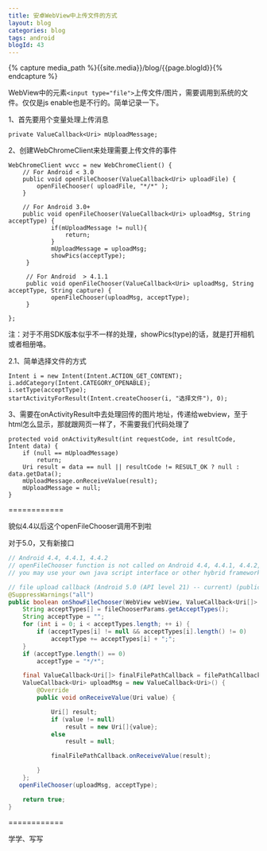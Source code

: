 ```yaml
---
title: 安卓WebView中上传文件的方式
layout: blog
categories: blog
tags: android
blogId: 43
---
```

{% capture media_path %}{{site.media}}/blog/{{page.blogId}}{% endcapture %}

WebView中的元素```<input type="file">```上传文件/图片，需要调用到系统的文件。仅仅是js enable也是不行的。简单记录一下。

1、首先要用个变量处理上传消息

```
private ValueCallback<Uri> mUploadMessage;
```

2、创建WebChromeClient来处理需要上传文件的事件

```
WebChromeClient wvcc = new WebChromeClient() {  
    // For Android < 3.0
    public void openFileChooser(ValueCallback<Uri> uploadFile) {
        openFileChooser( uploadFile, "*/*" );
    }

    // For Android 3.0+
    public void openFileChooser(ValueCallback<Uri> uploadMsg, String acceptType) {
            if(mUploadMessage != null){
                return;
            }
            mUploadMessage = uploadMsg;
            showPics(acceptType);
     }

     // For Android  > 4.1.1
     public void openFileChooser(ValueCallback<Uri> uploadMsg, String acceptType, String capture) {
            openFileChooser(uploadMsg, acceptType);
     }

};
```

注：对于不用SDK版本似乎不一样的处理，showPics(type)的话，就是打开相机或者相册咯。

2.1、简单选择文件的方式

```
Intent i = new Intent(Intent.ACTION_GET_CONTENT);  
i.addCategory(Intent.CATEGORY_OPENABLE);  
i.setType(acceptType);  
startActivityForResult(Intent.createChooser(i, "选择文件"), 0);
```

3、需要在onActivityResult中去处理回传的图片地址，传递给webview，至于html怎么显示，那就跟网页一样了，不需要我们代码处理了

```
protected void onActivityResult(int requestCode, int resultCode, Intent data) {
    if (null == mUploadMessage)
        return;
    Uri result = data == null || resultCode != RESULT_OK ? null : data.getData();
    mUploadMessage.onReceiveValue(result);
    mUploadMessage = null;
}
```

============

貌似4.4以后这个openFileChooser调用不到啦

对于5.0，又有新接口

```java
// Android 4.4, 4.4.1, 4.4.2
// openFileChooser function is not called on Android 4.4, 4.4.1, 4.4.2,
// you may use your own java script interface or other hybrid framework.      

// file upload callback (Android 5.0 (API level 21) -- current) (public method)
@SuppressWarnings("all")
public boolean onShowFileChooser(WebView webView, ValueCallback<Uri[]> filePathCallback, WebChromeClient.FileChooserParams fileChooserParams) {
    String acceptTypes[] = fileChooserParams.getAcceptTypes();
    String acceptType = "";
    for (int i = 0; i < acceptTypes.length; ++ i) {
        if (acceptTypes[i] != null && acceptTypes[i].length() != 0)
            acceptType += acceptTypes[i] + ";";
    }
    if (acceptType.length() == 0)
        acceptType = "*/*";

    final ValueCallback<Uri[]> finalFilePathCallback = filePathCallback;
    ValueCallback<Uri> uploadMsg = new ValueCallback<Uri>() {
        @Override
        public void onReceiveValue(Uri value) {

            Uri[] result;
            if (value != null)
                result = new Uri[]{value};
            else
                result = null;

            finalFilePathCallback.onReceiveValue(result);

        }
    };
   openFileChooser(uploadMsg, acceptType);

    return true;
}
```

============

学学、写写